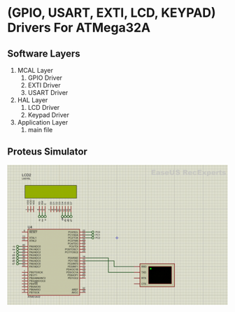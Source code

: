 # **(GPIO, USART, EXTI, LCD, KEYPAD) Drivers For ATMega32A**
## Software Layers
1. MCAL Layer
   1. GPIO Driver
   2. EXTI Driver
   3. USART Driver
2. HAL Layer
   1. LCD Driver
   2. Keypad Driver
3. Application Layer
   1. main file

## **Proteus Simulator**
<img src="/07_MCU_Interfacing/02_UART_01/01_ATMega32_UART_Driver/img/Proteus.gif" >
